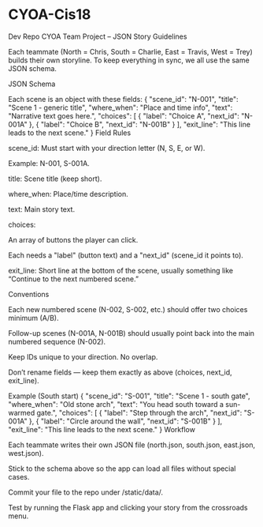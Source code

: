 # CYOA-Cis18
Dev Repo
CYOA Team Project – JSON Story Guidelines

Each teammate (North = Chris, South = Charlie, East = Travis, West = Trey) builds their own storyline. To keep everything in sync, we all use the same JSON schema.

JSON Schema

Each scene is an object with these fields:
{
"scene_id": "N-001",
"title": "Scene 1 - generic title",
"where_when": "Place and time info",
"text": "Narrative text goes here.",
"choices": [
{ "label": "Choice A", "next_id": "N-001A" },
{ "label": "Choice B", "next_id": "N-001B" }
],
"exit_line": "This line leads to the next scene."
}
Field Rules

scene_id: Must start with your direction letter (N, S, E, or W).

Example: N-001, S-001A.

title: Scene title (keep short).

where_when: Place/time description.

text: Main story text.

choices:

An array of buttons the player can click.

Each needs a "label" (button text) and a "next_id" (scene_id it points to).

exit_line: Short line at the bottom of the scene, usually something like “Continue to the next numbered scene.”

Conventions

Each new numbered scene (N-002, S-002, etc.) should offer two choices minimum (A/B).

Follow-up scenes (N-001A, N-001B) should usually point back into the main numbered sequence (N-002).

Keep IDs unique to your direction. No overlap.

Don’t rename fields — keep them exactly as above (choices, next_id, exit_line).

Example (South start)
{
"scene_id": "S-001",
"title": "Scene 1 - south gate",
"where_when": "Old stone arch",
"text": "You head south toward a sun-warmed gate.",
"choices": [
{ "label": "Step through the arch", "next_id": "S-001A" },
{ "label": "Circle around the wall", "next_id": "S-001B" }
],
"exit_line": "This line leads to the next scene."
}
Workflow

Each teammate writes their own JSON file (north.json, south.json, east.json, west.json).

Stick to the schema above so the app can load all files without special cases.

Commit your file to the repo under /static/data/.

Test by running the Flask app and clicking your story from the crossroads menu.